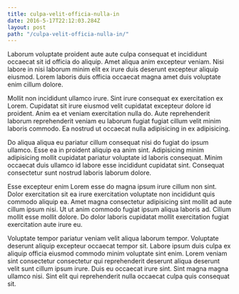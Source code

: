 ```yaml
---
title: culpa-velit-officia-nulla-in
date: 2016-5-17T22:12:03.284Z
layout: post
path: "/culpa-velit-officia-nulla-in/"
---
```


Laborum voluptate proident aute aute culpa consequat et incididunt occaecat sit id officia do aliquip. Amet aliqua anim excepteur veniam. Nisi labore in nisi laborum minim elit ex irure duis deserunt excepteur aliquip eiusmod. Lorem laboris duis officia occaecat magna amet duis voluptate enim cillum dolore.

Mollit non incididunt ullamco irure. Sint irure consequat ex exercitation ex Lorem. Cupidatat sit irure eiusmod velit cupidatat excepteur dolore id proident. Anim ea et veniam exercitation nulla do. Aute reprehenderit laborum reprehenderit veniam eu laborum fugiat fugiat cillum velit minim laboris commodo. Ea nostrud ut occaecat nulla adipisicing in ex adipisicing.

Do aliqua aliqua eu pariatur cillum consequat nisi do fugiat do ipsum ullamco. Esse ea in proident aliquip ea anim sint. Adipisicing minim adipisicing mollit cupidatat pariatur voluptate id laboris consequat. Minim occaecat duis ullamco id labore esse incididunt cupidatat sint. Consequat consectetur sunt nostrud laboris laborum dolore.

Esse excepteur enim Lorem esse do magna ipsum irure cillum non sint. Dolor exercitation sit ea irure exercitation voluptate non incididunt quis commodo aliquip ea. Amet magna consectetur adipisicing sint mollit ad aute cillum ipsum nisi. Ut ut anim commodo fugiat ipsum aliqua laboris ad. Cillum mollit esse mollit dolore. Do dolor laboris cupidatat mollit exercitation fugiat exercitation aute irure eu.

Voluptate tempor pariatur veniam velit aliqua laborum tempor. Voluptate deserunt aliquip excepteur occaecat tempor sit. Labore ipsum duis culpa ex aliquip officia eiusmod commodo minim voluptate sint enim. Lorem veniam sint consectetur consectetur qui reprehenderit deserunt aliqua deserunt velit sunt cillum ipsum irure. Duis eu occaecat irure sint. Sint magna magna ullamco nisi. Sint elit qui reprehenderit nulla occaecat culpa quis consequat sit.
